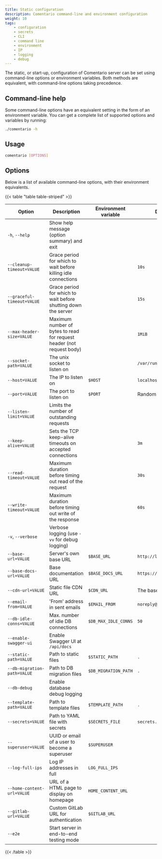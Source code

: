 ```yaml
---
title: Static configuration
description: Comentario command-line and environment configuration
weight: 10
tags:
    - configuration
    - secrets
    - CLI
    - command line
    - environment
    - IP
    - logging
    - debug
---
```


The static, or start-up, configuration of Comentario server can be set using command-line options or environment variables. Both methods are equivalent, with command-line options taking precedence.

<!--more-->

## Command-line help

Some command-line options have an equivalent setting in the form of an environment variable. You can get a complete list of supported options and variables by running:

```bash
./comentario -h
```

## Usage

```bash
comentario [OPTIONS]
```

## Options

Below is a list of available command-line options, with their environment equivalents.

{{< table "table table-striped" >}}

| Option                      | Description                                                           | Environment variable | Default value                 |
|-----------------------------|-----------------------------------------------------------------------|----------------------|-------------------------------|
| `-h`, `--help`              | Show help message (option summary) and exit                           |                      |                               |
| `--cleanup-timeout=VALUE`   | Grace period for which to wait before killing idle connections        |                      | `10s`                         |
| `--graceful-timeout=VALUE`  | Grace period for which to wait before shutting down the server        |                      | `15s`                         |
| `--max-header-size=VALUE`   | Maximum number of bytes to read for request header (not request body) |                      | `1MiB`                        |
| `--socket-path=VALUE`       | The unix socket to listen on                                          |                      | `/var/run/comentario.sock`    |
| `--host=VALUE`              | The IP to listen on                                                   | `$HOST`              | `localhost`                   |
| `--port=VALUE`              | The port to listen on                                                 | `$PORT`              | Random port number            |
| `--listen-limit=VALUE`      | Limits the number of outstanding requests                             |                      |                               |
| `--keep-alive=VALUE`        | Sets the TCP keep-alive timeouts on accepted connections              |                      | `3m`                          |
| `--read-timeout=VALUE`      | Maximum duration before timing out read of the request                |                      | `30s`                         |
| `--write-timeout=VALUE`     | Maximum duration before timing out write of the response              |                      | `60s`                         |
| `-v`, `--verbose`           | Verbose logging (use `-vv` for debug logging)                         |                      |                               |
| `--base-url=VALUE`          | Server's own base URL                                                 | `$BASE_URL`          | `http://localhost:8080`       |
| `--base-docs-url=VALUE`     | Base documentation URL                                                | `$BASE_DOCS_URL`     | `https://docs.comentario.app` |
| `--cdn-url=VALUE`           | Static file CDN URL                                                   | `$CDN_URL`           | The base URL                  |
| `--email-from=VALUE`        | 'From' address in sent emails                                         | `$EMAIL_FROM`        | `noreply@localhost`           |
| `--db-idle-conns=VALUE`     | Max. number of idle DB connections                                    | `$DB_MAX_IDLE_CONNS` | `50`                          |
| `--enable-swagger-ui`       | Enable Swagger UI at `/api/docs`                                      |                      |                               |
| `--static-path=VALUE`       | Path to static files                                                  | `$STATIC_PATH`       | `.`                           |
| `--db-migration-path=VALUE` | Path to DB migration files                                            | `$DB_MIGRATION_PATH` | `.`                           |
| `--db-debug`                | Enable database debug logging                                         |                      |                               |
| `--template-path=VALUE`     | Path to template files                                                | `$TEMPLATE_PATH`     | `.`                           |
| `--secrets=VALUE`           | Path to YAML file with secrets                                        | `$SECRETS_FILE`      | `secrets.yaml`                |
| `--superuser=VALUE`         | UUID or email of a user to become a superuser                         | `$SUPERUSER`         |                               |
| `--log-full-ips`            | Log IP addresses in full                                              | `LOG_FULL_IPS`       |                               |
| `--home-content-url=VALUE`  | URL of a HTML page to display on homepage                             | `HOME_CONTENT_URL`   |                               |
| `--gitlab-url=VALUE`        | Custom GitLab URL for authentication                                  | `$GITLAB_URL`        |                               |
| `--e2e`                     | Start server in end-to-end testing mode                               |                      |                               |
{{< /table >}}

